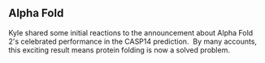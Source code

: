 ## Alpha Fold

Kyle shared some initial reactions to the announcement about Alpha Fold 2's celebrated performance in the CASP14 prediction.  By many accounts, this exciting result means protein folding is now a solved problem.

